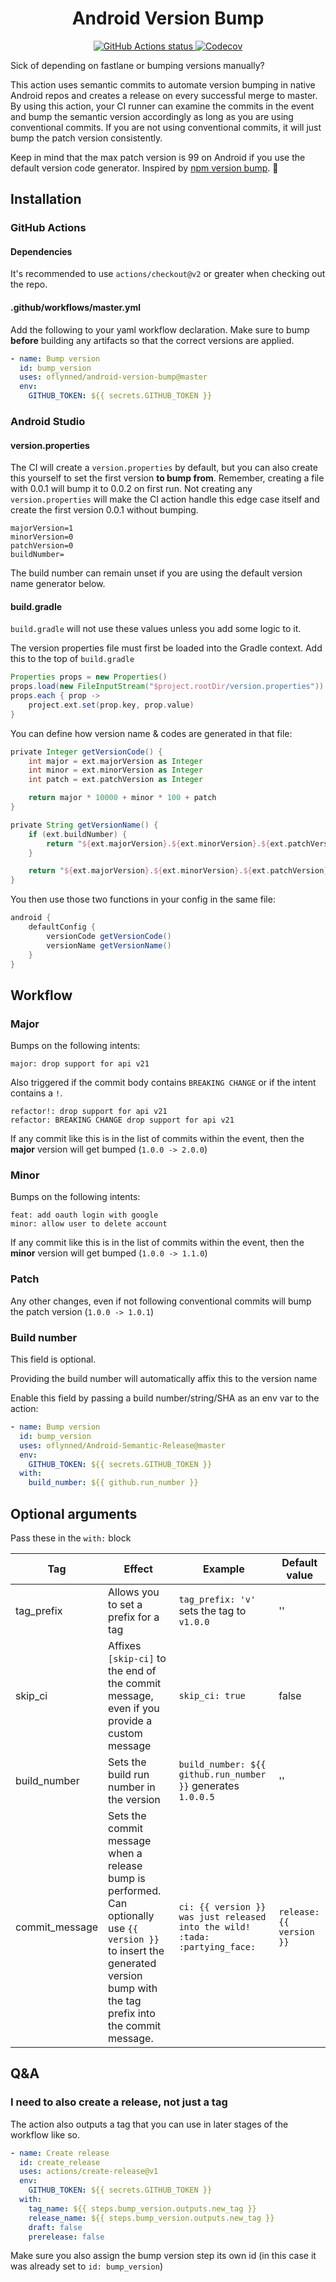 <h1 align="center">
Android Version Bump
</h1>

<p align="center">
  <a href="https://github.com/oflynned/Android-Semantic-Release/actions/workflows/master.yml">
    <img alt="GitHub Actions status" src="https://github.com/oflynned/Android-Semantic-Release/actions/workflows/master.yml/badge.svg">
  </a>
  <a href="https://codecov.io/gh/oflynned/Android-Semantic-Release">
    <img src="https://codecov.io/gh/oflynned/Android-Semantic-Release/branch/master/graph/badge.svg?token=VTW7E1X43G" alt="Codecov">
  </a>
</p>

Sick of depending on fastlane or bumping versions manually?

This action uses semantic commits to automate version bumping in native Android repos and creates a release on every successful merge to master.
By using this action, your CI runner can examine the commits in the event and bump the semantic version accordingly as long as you are using conventional commits.
If you are not using conventional commits, it will just bump the patch version consistently.

Keep in mind that the max patch version is 99 on Android if you use the default version code generator. Inspired by [npm version bump](https://github.com/phips28/gh-action-bump-version). :tada:

## Installation

### GitHub Actions

#### Dependencies

It's recommended to use `actions/checkout@v2` or greater when checking out the repo.

#### .github/workflows/master.yml

Add the following to your yaml workflow declaration. 
Make sure to bump **before** building any artifacts so that the correct versions are applied.

```yaml
- name: Bump version
  id: bump_version
  uses: oflynned/android-version-bump@master
  env:
    GITHUB_TOKEN: ${{ secrets.GITHUB_TOKEN }}
```

### Android Studio

#### version.properties
The CI will create a `version.properties` by default, but you can also create this yourself to set the first version **to bump from**.
Remember, creating a file with 0.0.1 will bump it to 0.0.2 on first run.
Not creating any `version.properties` will make the CI action handle this edge case itself and create the first version 0.0.1 without bumping.

```properties
majorVersion=1
minorVersion=0
patchVersion=0
buildNumber=
```  

The build number can remain unset if you are using the default version name generator below.

#### build.gradle

`build.gradle` will not use these values unless you add some logic to it.

The version properties file must first be loaded into the Gradle context. 
Add this to the top of `build.gradle`
```groovy
Properties props = new Properties()
props.load(new FileInputStream("$project.rootDir/version.properties"))
props.each { prop ->
    project.ext.set(prop.key, prop.value)
}
```

You can define how version name & codes are generated in that file:

```groovy
private Integer getVersionCode() {
    int major = ext.majorVersion as Integer
    int minor = ext.minorVersion as Integer
    int patch = ext.patchVersion as Integer

    return major * 10000 + minor * 100 + patch
}

private String getVersionName() {
    if (ext.buildNumber) {
        return "${ext.majorVersion}.${ext.minorVersion}.${ext.patchVersion}.${ext.buildNumber}"
    }

    return "${ext.majorVersion}.${ext.minorVersion}.${ext.patchVersion}"
}
```

You then use those two functions in your config in the same file:

```groovy
android {
    defaultConfig {
        versionCode getVersionCode()
        versionName getVersionName()
    }
}
```

## Workflow

### Major

Bumps on the following intents:
```text
major: drop support for api v21
```

Also triggered if the commit body contains `BREAKING CHANGE` or if the intent contains a `!`.
```text
refactor!: drop support for api v21
refactor: BREAKING CHANGE drop support for api v21  
```

If any commit like this is in the list of commits within the event, then the **major** version will get bumped (`1.0.0 -> 2.0.0`)

### Minor

Bumps on the following intents:
```text
feat: add oauth login with google
minor: allow user to delete account
```

If any commit like this is in the list of commits within the event, then the **minor** version will get bumped (`1.0.0 -> 1.1.0`)

### Patch

Any other changes, even if not following conventional commits will bump the patch version (`1.0.0 -> 1.0.1`)

### Build number

This field is optional.

Providing the build number will automatically affix this to the version name

Enable this field by passing a build number/string/SHA as an env var to the action:

```yaml
- name: Bump version
  id: bump_version
  uses: oflynned/Android-Semantic-Release@master
  env:
    GITHUB_TOKEN: ${{ secrets.GITHUB_TOKEN }}
  with:
    build_number: ${{ github.run_number }}
```

## Optional arguments

Pass these in the `with:` block

| Tag | Effect | Example | Default value |
|-----|--------|---------|---------------|
|tag_prefix|Allows you to set a prefix for a tag|`tag_prefix: 'v'` sets the tag to `v1.0.0`|''|
|skip_ci|Affixes `[skip-ci]` to the end of the commit message, even if you provide a custom message|`skip_ci: true`|false|
|build_number|Sets the build run number in the version|`build_number: ${{ github.run_number }}` generates `1.0.0.5`|''|
|commit_message|Sets the commit message when a release bump is performed. Can optionally use `{{ version }}` to insert the generated version bump with the tag prefix into the commit message.|`ci: {{ version }} was just released into the wild! :tada: :partying_face:`|`release: {{ version }}`|
    
## Q&A

### I need to also create a release, not just a tag 

The action also outputs a tag that you can use in later stages of the workflow like so. 

```yaml
- name: Create release
  id: create_release
  uses: actions/create-release@v1
  env:
    GITHUB_TOKEN: ${{ secrets.GITHUB_TOKEN }}
  with:
    tag_name: ${{ steps.bump_version.outputs.new_tag }}
    release_name: ${{ steps.bump_version.outputs.new_tag }}
    draft: false
    prerelease: false
```

Make sure you also assign the bump version step its own id (in this case it was already set to `id: bump_version`)
